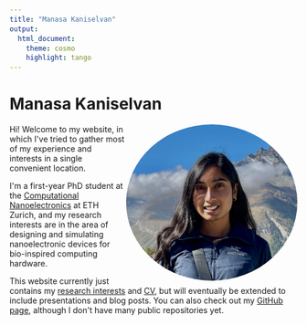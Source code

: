 ```yaml
---
title: "Manasa Kaniselvan"
output:
  html_document:
    theme: cosmo
    highlight: tango
---
```


# Manasa Kaniselvan
<img align="right" src="/media/me.png" height="auto" width="300" style="border-radius:50%">

Hi! Welcome to my website, in which I've tried to gather most of my experience and interests in a single convenient location.

I'm a first-year PhD student at the [Computational Nanoelectronics](https://nano-tcad.ee.ethz.ch) at ETH Zurich, and my research interests are in the area of designing and simulating nanoelectronic devices for bio-inspired computing hardware.

This website currently just contains my [research interests](/about) and [CV](/cv), but will eventually be extended to include presentations and blog posts. You can also check out my [GitHub page](https://github.com/manasakani), although I don't have many public repositories yet.
